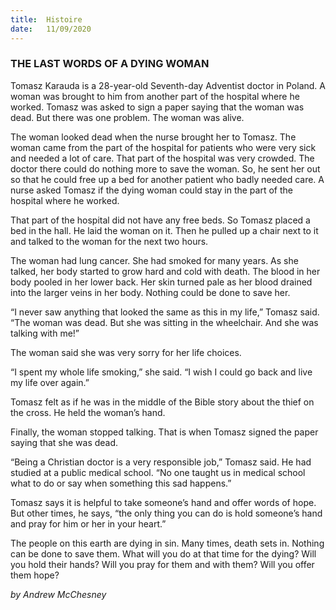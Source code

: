 ```yaml
---
title:  Histoire
date:   11/09/2020
---
```


### THE LAST WORDS OF A DYING WOMAN

Tomasz Karauda is a 28-year-old Seventh-day Adventist doctor in Poland. A woman was brought to him from another part of the hospital where he worked. Tomasz was asked to sign a paper saying that the woman was dead. But there was one problem. The woman was alive.

The woman looked dead when the nurse brought her to Tomasz. The woman came from the part of the hospital for patients who were very sick and needed a lot of care. That part of the hospital was very crowded. The doctor there could do nothing more to save the woman. So, he sent her out so that he could free up a bed for another patient who badly needed care. A nurse asked Tomasz if the dying woman could stay in the part of the hospital where he worked.

That part of the hospital did not have any free beds. So Tomasz placed a bed in the hall. He laid the woman on it. Then he pulled up a chair next to it and talked to the woman for the next two hours.

The woman had lung cancer. She had smoked for many years. As she talked, her body started to grow hard and cold with death. The blood in her body pooled in her lower back. Her skin turned pale as her blood drained into the larger veins in her body. Nothing could be done to save her.

“I never saw anything that looked the same as this in my life,” Tomasz said. “The woman was dead. But she was sitting in the wheelchair. And she was talking with me!”

The woman said she was very sorry for her life choices.

“I spent my whole life smoking,” she said. “I wish I could go back and live my life over again.”

Tomasz felt as if he was in the middle of the Bible story about the thief on the cross. He held the woman’s hand.

Finally, the woman stopped talking. That is when Tomasz signed the paper saying that she was dead.

“Being a Christian doctor is a very responsible job,” Tomasz said. He had studied at a public medical school. “No one taught us in medical school what to do or say when something this sad happens.”

Tomasz says it is helpful to take someone’s hand and offer words of hope. But other times, he says, “the only thing you can do is hold someone’s hand and pray for him or her in your heart.”

The people on this earth are dying in sin. Many times, death sets in. Nothing can be done to save them. What will you do at that time for the dying? Will you hold their hands? Will you pray for them and with them? Will you offer them hope?

_by Andrew McChesney_

